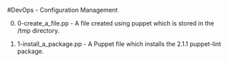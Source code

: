 #DevOps - Configuration Management

0. 0-create_a_file.pp - A file created using puppet which is stored in the /tmp directory.

1. 1-install_a_package.pp - A Puppet file which installs the 2.1.1 puppet-lint package.
